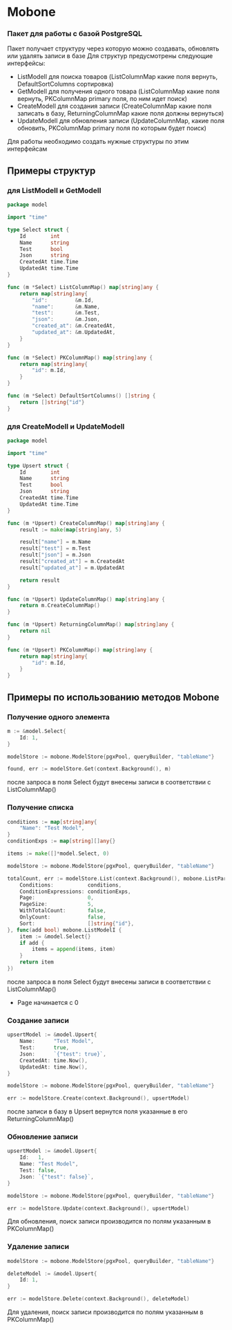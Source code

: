 # Mobone
### Пакет для работы с базой PostgreSQL

Пакет получает структуру через которую можно создавать, обновлять или удалять записи в базе
Для структур предусмотрены следующие интерфейсы:
- ListModelI для поиска товаров (ListColumnMap какие поля вернуть, DefaultSortColumns сортировка)
- GetModelI для получения одного товара (ListColumnMap какие поля вернуть, PKColumnMap primary поля, по ним идет поиск)
- CreateModelI для создания записи (CreateColumnMap какие поля записать в базу, ReturningColumnMap какие поля должны вернуться)
- UpdateModelI для обновления записи (UpdateColumnMap, какие поля обновить, PKColumnMap primary поля по которым будет поиск)

Для работы необходимо создать нужные структуры по этим интерфейсам

## Примеры структур
### для ListModelI и GetModelI
```go
package model

import "time"

type Select struct {
	Id        int
	Name      string
	Test      bool
	Json      string
	CreatedAt time.Time
	UpdatedAt time.Time
}

func (m *Select) ListColumnMap() map[string]any {
	return map[string]any{
		"id":         &m.Id,
		"name":       &m.Name,
		"test":       &m.Test,
		"json":       &m.Json,
		"created_at": &m.CreatedAt,
		"updated_at": &m.UpdatedAt,
	}
}

func (m *Select) PKColumnMap() map[string]any {
	return map[string]any{
		"id": m.Id,
	}
}

func (m *Select) DefaultSortColumns() []string {
	return []string{"id"}
}
```

### для CreateModelI и UpdateModelI
```go
package model

import "time"

type Upsert struct {
	Id        int
	Name      string
	Test      bool
	Json      string
	CreatedAt time.Time
	UpdatedAt time.Time
}

func (m *Upsert) CreateColumnMap() map[string]any {
	result := make(map[string]any, 5)

	result["name"] = m.Name
	result["test"] = m.Test
	result["json"] = m.Json
	result["created_at"] = m.CreatedAt
	result["updated_at"] = m.UpdatedAt

	return result
}

func (m *Upsert) UpdateColumnMap() map[string]any {
	return m.CreateColumnMap()
}

func (m *Upsert) ReturningColumnMap() map[string]any {
	return nil
}

func (m *Upsert) PKColumnMap() map[string]any {
	return map[string]any{
		"id": m.Id,
	}
}
```

## Примеры по использованию методов Mobone
### Получение одного элемента
```go
m := &model.Select{
    Id: 1,
}

modelStore := mobone.ModelStore{pgxPool, queryBuilder, "tableName"}

found, err := modelStore.Get(context.Background(), m)
```
после запроса в поля Select будут внесены записи в соответствии с ListColumnMap()

### Получение списка
```go
conditions := map[string]any{
    "Name": "Test Model",
}
conditionExps := map[string][]any{}

items := make([]*model.Select, 0)

modelStore := mobone.ModelStore{pgxPool, queryBuilder, "tableName"}

totalCount, err := modelStore.List(context.Background(), mobone.ListParams{
    Conditions:           conditions,
    ConditionExpressions: conditionExps,
    Page:                 0,
    PageSize:             5,
    WithTotalCount:       false,
    OnlyCount:            false,
    Sort:                 []string{"id"},
}, func(add bool) mobone.ListModelI {
    item := &model.Select{}
    if add {
        items = append(items, item)
    }
    return item
})
```
после запроса в поля Select будут внесены записи в соответствии с ListColumnMap()
* Page начинается с 0

### Создание записи
```go
upsertModel := &model.Upsert{
    Name:      "Test Model",
    Test:      true,
    Json:      `{"test": true}`,
    CreatedAt: time.Now(),
    UpdatedAt: time.Now(),
}

modelStore := mobone.ModelStore{pgxPool, queryBuilder, "tableName"}

err := modelStore.Create(context.Background(), upsertModel)
```
после записи в базу в Upsert вернутся поля указанные в его ReturningColumnMap()

### Обновление записи
```go
upsertModel := &model.Upsert{
    Id:   1,
    Name: "Test Model",
    Test: false,
    Json: `{"test": false}`,
}

modelStore := mobone.ModelStore{pgxPool, queryBuilder, "tableName"}

err := modelStore.Update(context.Background(), upsertModel)
```
Для обновления, поиск записи производится по полям указанным в PKColumnMap()

### Удаление записи
```go
modelStore := mobone.ModelStore{pgxPool, queryBuilder, "tableName"}

deleteModel := &model.Upsert{
    Id: 1,
}

err := modelStore.Delete(context.Background(), deleteModel)
```
Для удаления, поиск записи производится по полям указанным в PKColumnMap()
